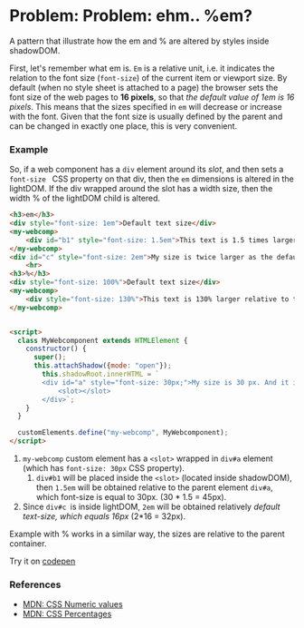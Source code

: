 # Problem: Problem: ehm.. %em?
A pattern that illustrate how the em and % are altered by styles inside shadowDOM.

First, let's remember what em is.
`Em` is a relative unit, i.e. it indicates the relation to the font size (`font-size`) of the current item or viewport size.
By default (when no style sheet is attached to a page) the browser sets the font size of the web pages to **16 pixels**,
so that _the default value of 1em is 16 pixels_.
This means that the sizes specified in `em` will decrease or increase with the font. Given that the font size is usually
 defined by the parent and can be changed in exactly one place, this is very convenient.

### Example

So, if a web component has a `div` element around its _slot_, and then 
sets a `font-size ` CSS property on that div, then the `em` dimensions is altered in the lightDOM.
If the div wrapped around the slot has a width size, then the width % of the lightDOM child is altered. 

```html
<h3>em</h3>
<div style="font-size: 1em">Default text size</div>
<my-webcomp>
    <div id="b1" style="font-size: 1.5em">This text is 1.5 times larger relative to the text above</div>        <!--[1.1]-->
</my-webcomp>
<div id="с" style="font-size: 2em">My size is twice larger as the default text size</div>          <!--[2]-->
    <hr>
<h3>%</h3>
<div style="font-size: 100%">Default text size</div>
<my-webcomp>
    <div style="font-size: 130%">This text is 130% larger relative to the text above</div>
</my-webcomp>


<script>
  class MyWebcomponent extends HTMLElement {
    constructor() {
      super();
      this.attachShadow({mode: "open"});
        this.shadowRoot.innerHTML = `
        <div id="a" style="font-size: 30px;">My size is 30 px. And it is defined inside shadowDOM          //[1]
            <slot></slot>
        </div>`;
    }
  }

  customElements.define("my-webcomp", MyWebcomponent);
</script>
```

1. `my-webcomp` custom element has a `<slot>` wrapped in `div#a` element (which has `font-size: 30px` CSS property).
    1.  `div#b1` will be placed inside the `<slot>` (located inside shadowDOM), then `1.5em` will be obtained relative to 
    the parent element `div#a`, which font-size is equal to 30px. (30 * 1.5 = 45px).
2. Since `div#c `is inside lightDOM, `2em` will be obtained relatively _default text-size, which equals 16px_ (2*16 = 32px).

Example with % works in a similar way, the sizes are relative to the parent container.


Try it on [codepen](https://codepen.io/Halochkin/pen/eqJxOd)

### References
* [MDN: CSS Numeric values](https://developer.mozilla.org/en-US/docs/Learn/CSS/Introduction_to_CSS/Values_and_units#Numeric_values)
* [MDN: CSS Percentages](https://developer.mozilla.org/en-US/docs/Learn/CSS/Introduction_to_CSS/Values_and_units#Percentages)